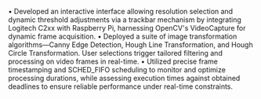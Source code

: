 • Developed an interactive interface allowing resolution selection and dynamic threshold adjustments via a trackbar
mechanism by integrating Logitech C2xx with Raspberry Pi, harnessing OpenCV's VideoCapture for dynamic frame acquisition.
• Deployed a suite of image transformation algorithms—Canny Edge Detection, Hough Line Transformation, and Hough Circle
Transformation. User selections trigger tailored filtering and processing on video frames in real-time.
• Utilized precise frame timestamping and SCHED_FIFO scheduling to monitor and optimize processing durations, while
assessing execution times against obtained deadlines to ensure reliable performance under real-time constraints.
